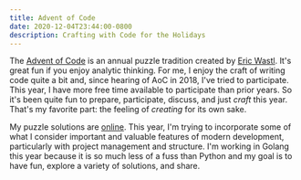 ```yaml
---
title: Advent of Code
date: 2020-12-04T23:44:00-0800
description: Crafting with Code for the Holidays
---
```


The [Advent of Code](https://adventofcode.com/) is an annual puzzle tradition created by [Eric Wastl](http://was.tl/). It's great fun if you enjoy analytic thinking. For me, I enjoy the craft of writing code quite a bit and, since hearing of AoC in 2018, I've tried to participate. This year, I have more free time available to participate than prior years. So it's been quite fun to prepare, participate, discuss, and just _craft_ this year. That's my favorite part: the feeling of _creating_ for its own sake.

My puzzle solutions are [online](https://github.com/dds/aoc2020). This year, I'm trying to incorporate some of what I consider important and valuable features of modern development, particularly with project management and structure. I'm working in Golang this year because it is so much less of a fuss than Python and my goal is to have fun, explore a variety of solutions, and share.
